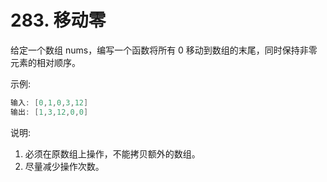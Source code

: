 # 283. 移动零

给定一个数组 nums，编写一个函数将所有 0 移动到数组的末尾，同时保持非零元素的相对顺序。

示例:

```java
输入: [0,1,0,3,12]
输出: [1,3,12,0,0]
```
说明:

1. 必须在原数组上操作，不能拷贝额外的数组。
2. 尽量减少操作次数。

